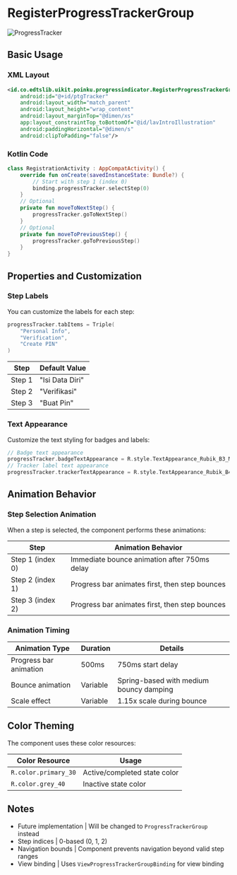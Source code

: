 # RegisterProgressTrackerGroup

![ProgressTracker](https://res.cloudinary.com/dmduc9apd/image/upload/v1750754342/ProgressTracker_s6vowk.gif)

## Basic Usage

### XML Layout

```xml
<id.co.edtslib.uikit.poinku.progressindicator.RegisterProgressTrackerGroup
    android:id="@+id/ptgTracker"
    android:layout_width="match_parent"
    android:layout_height="wrap_content"
    android:layout_marginTop="@dimen/xs"
    app:layout_constraintTop_toBottomOf="@id/lavIntroIllustration"
    android:paddingHorizontal="@dimen/s"
    android:clipToPadding="false"/>
```

### Kotlin Code

```kotlin
class RegistrationActivity : AppCompatActivity() {
    override fun onCreate(savedInstanceState: Bundle?) {
        // Start with step 1 (index 0)
        binding.progressTracker.selectStep(0)
    }
    // Optional 
    private fun moveToNextStep() {
        progressTracker.goToNextStep()
    }
    // Optional
    private fun moveToPreviousStep() {
        progressTracker.goToPreviousStep()
    }
}
```

## Properties and Customization

### Step Labels

You can customize the labels for each step:

```kotlin
progressTracker.tabItems = Triple(
    "Personal Info",
    "Verification", 
    "Create PIN"
)
```

| Step | Default Value |
|------|---------------|
| Step 1 | "Isi Data Diri" |
| Step 2 | "Verifikasi" |
| Step 3 | "Buat Pin" |

### Text Appearance

Customize the text styling for badges and labels:

```kotlin
// Badge text appearance
progressTracker.badgeTextAppearance = R.style.TextAppearance_Rubik_B3_Medium
// Tracker label text appearance  
progressTracker.trackerTextAppearance = R.style.TextAppearance_Rubik_B4_Medium
```

## Animation Behavior

### Step Selection Animation

When a step is selected, the component performs these animations:

| Step             | Animation Behavior                             |
|------------------|------------------------------------------------|
| Step 1 (index 0) | Immediate bounce animation after 750ms delay   |
| Step 2 (index 1) | Progress bar animates first, then step bounces |
| Step 3 (index 2) | Progress bar animates first, then step bounces |

### Animation Timing

| Animation Type         | Duration | Details                                 |
|------------------------|----------|-----------------------------------------|
| Progress bar animation | 500ms    | 750ms start delay                       |
| Bounce animation       | Variable | Spring-based with medium bouncy damping |
| Scale effect           | Variable | 1.15x scale during bounce               |

## Color Theming

The component uses these color resources:

| Color Resource       | Usage                        |
|----------------------|------------------------------|
| `R.color.primary_30` | Active/completed state color |
| `R.color.grey_40`    | Inactive state color         |

## Notes


- Future implementation | Will be changed to `ProgressTrackerGroup` instead 
- Step indices | 0-based (0, 1, 2)
- Navigation bounds | Component prevents navigation beyond valid step ranges
- View binding | Uses `ViewProgressTrackerGroupBinding` for view binding 
